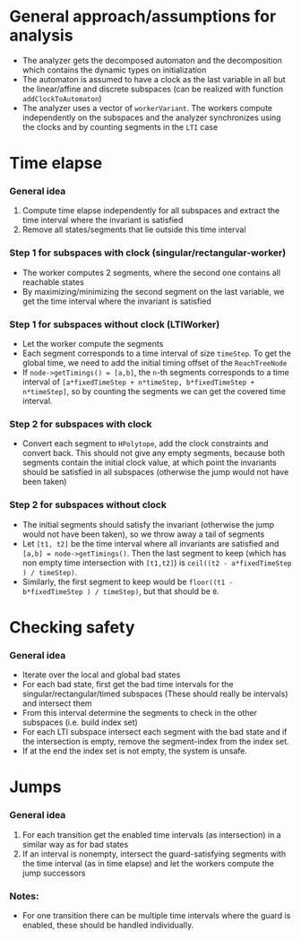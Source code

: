 # General approach/assumptions for analysis
* The analyzer gets the decomposed automaton and the decomposition which contains the dynamic types on initialization
* The automaton is assumed to have a clock as the last variable in all but the linear/affine and 
  discrete subspaces (can be realized with function `addClockToAutomaton`)
* The analyzer uses a vector of `workerVariant`. The workers compute independently on the subspaces and the analyzer synchronizes
  using the clocks and by counting segments in the `LTI` case

# Time elapse
### General idea
1. Compute time elapse independently for all subspaces and extract the time interval where
  the invariant is satisfied
2. Remove all states/segments that lie outside this time interval

### Step 1 for subspaces with clock (singular/rectangular-worker)
* The worker computes 2 segments, where the second one contains all reachable states
* By maximizing/minimizing the second segment on the last variable, we get the time interval
  where the invariant is satisfied

### Step 1 for subspaces without clock (LTIWorker)
* Let the worker compute the segments
* Each segment corresponds to a time interval of size `timeStep`. To get the global time, we need
  to add the initial timing offset of the `ReachTreeNode`
* If `node->getTimings() = [a,b]`, the `n`-th segments corresponds to a time interval of
  `[a*fixedTimeStep + n*timeStep, b*fixedTimeStep + n*timeStep]`, so by counting the segments
  we can get the covered time interval.

### Step 2 for subspaces with clock
* Convert each segment to `HPolytope`, add the clock constraints and convert back. This should not give any empty
  segments, because both segments contain the initial clock value, at which point the invariants
  should be satisfied in all subspaces (otherwise the jump would not have been taken)

### Step 2 for subspaces without clock
* The initial segments should satisfy the invariant (otherwise the jump would not have been taken),
  so we throw away a tail of segments
* Let `[t1, t2]` be the time interval where all invariants are satisfied and `[a,b] = node->getTimings()`.
  Then the last segment to keep (which has non empty time intersection with `[t1,t2]`) is
  `ceil((t2 - a*fixedTimeStep ) / timeStep)`.
* Similarly, the first segment to keep would be `floor((t1 - b*fixedTimeStep ) / timeStep)`,
  but that should be `0`.


# Checking safety
### General idea
* Iterate over the local and global bad states
* For each bad state, first get the bad time intervals for the singular/rectangular/timed subspaces
  (These should really be intervals) and intersect them
* From this interval determine the segments to check in the other subspaces (i.e. build index set)
* For each LTI subspace intersect each segment with the bad state and if the intersection is empty,
  remove the segment-index from the index set.
* If at the end the index set is not empty, the system is unsafe.

# Jumps
### General idea
1. For each transition get the enabled time intervals (as intersection) in a similar way as for bad states
2. If an interval is nonempty, intersect the guard-satisfying segments with the time interval
  (as in time elapse) and let the workers compute the jump successors

### Notes:
* For one transition there can be multiple time intervals where the guard is enabled, these
  should be handled individually.